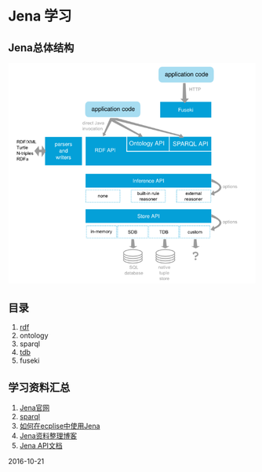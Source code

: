 # Jena 学习

## Jena总体结构

![jena](./images/jena.png)

## 目录

1. [rdf](./notes/rdf.md)
2. ontology
3. sparql
4. [tdb](./notes/tdb.md)
5. fuseki

## 学习资料汇总

1. [Jena官网](http://jena.apache.org/index.html)
2. [sparql](https://www.w3.org/TR/sparql11-query/)
3. [如何在ecplise中使用Jena](http://www.iandickinson.me.uk/articles/jena-eclipse-helloworld/)
4. [Jena资料整理博客](http://www.itdadao.com/tags/jena-0.html)
5. [Jena API文档](http://jena.apache.org/documentation/javadoc/jena/)

2016-10-21
